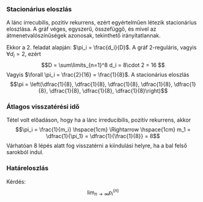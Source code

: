 ### Stacionárius eloszlás

A lánc irrecubilis, pozitív rekurrens, ezért egyértelműen létezik stacionárius eloszlása. A gráf véges, egyszerű, összefüggő, és mivel az átmenetvalószínűségek azonosak, tekinthető irányítatlannak.

Ekkor a 2. feladat alapján: $\pi_i = \frac{d_i}{D}$. A gráf 2-reguláris, vagyis $\forall d_i = 2$, ezért 
$$D = \sum\limits_{n=1}^8 d_i = 8\cdot 2 = 16 $$
Vagyis $\forall \pi_i = \frac{2}{16} = \frac{1}{8}$. A stacionárius eloszlás 
$$\pi = \left(\dfrac{1}{8}, \dfrac{1}{8}, \dfrac{1}{8}, \dfrac{1}{8}, \dfrac{1}{8}, \dfrac{1}{8}, \dfrac{1}{8}, \dfrac{1}{8}\right)$$

### Átlagos visszatérési idő

Tétel volt előadáson, hogy ha a lánc irreducibilis, pozitív rekurrens, akkor 
$$\pi_i = \frac{1}{m_i} \hspace{1cm} \Rightarrow  \hspace{1cm}  m_1 = \dfrac{1}{\pi_1} = \dfrac{1}{\frac{1}{8}} = 8$$Várhatóan 8 lépés alatt fog visszatérni a kiindulási helyre, ha a bal felső sarokból indul.

### Határeloszlás

Kérdés:
$$ \lim_{n\to \infty} p_i^{(n)} $$
<!--stackedit_data:
eyJoaXN0b3J5IjpbLTgzMTYwOTU3OSwtNzE5ODExNzA5LDkxMT
E4NTA3NSwtMTgyNTIyNDA3MiwzNjAyMDk0NDcsNzMwOTk4MTE2
XX0=
-->